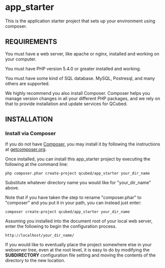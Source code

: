 # app_starter
This is the application starter project that sets up your environment using composer. 


REQUIREMENTS
------------

You must have a web server, like apache or nginx, installed and working on your computer.

You must have PHP version 5.4.0 or greater installed and working.

You must have some kind of SQL database. MySQL, Postresql, and many others are supported.

We highly recommend you also install Composer. Composer helps you manage version changes in all your different
PHP packages, and we rely on that to provide installation and update services for QCubed.


INSTALLATION
------------

### Install via Composer

If you do not have [Composer](http://getcomposer.org/), you may install it by following the instructions
at [getcomposer.org](http://getcomposer.org/doc/00-intro.md#installation-nix).

Once installed, you can install this app_starter project by executing the following at the command line:

~~~
php composer.phar create-project qcubed/app_starter your_dir_name
~~~

Substitute whatever directory name you would like for "your_dir_name" above. 

Note that if you have taken the step to rename "composer.phar" to "composer" and you put it in your path, you can instead
just enter:

~~~
composer create-project qcubed/app_starter your_dir_name
~~~

Assuming you installed into the document root of your local web server, enter the following to begin the 
configuration process.

~~~
http://localhost/your_dir_name/
~~~

If you would like to eventually place the project somewhere else in your webserver tree, even at the root level, it is
easy to do by modifying the __SUBDIRECTORY__ configuration file setting and moving the contents of the directory to the
new location.